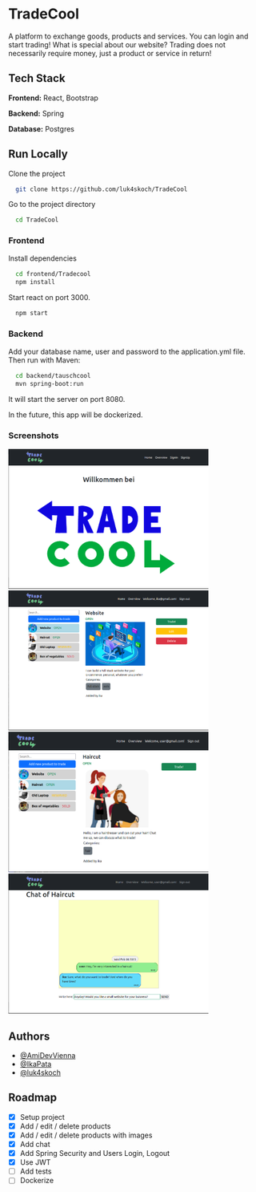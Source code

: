 
# TradeCool

A platform to exchange goods, products and services. You can login and start trading! What is special about our website? Trading does not necessarily require money, just a product or service in return!





## Tech Stack

**Frontend:** React, Bootstrap

**Backend:** Spring

**Database:** Postgres
## Run Locally

Clone the project

```bash
  git clone https://github.com/luk4skoch/TradeCool
```

Go to the project directory

```bash
  cd TradeCool
```

### Frontend

Install dependencies

```bash
  cd frontend/Tradecool
  npm install
```

Start react on port 3000.

```bash
  npm start
```

### Backend

Add your database name, user and password to the application.yml file. Then run with Maven:

```bash
  cd backend/tauschcool
  mvn spring-boot:run
```

It will start the server on port 8080.

In the future, this app will be dockerized. 

### Screenshots

<img src="tradecool_home.png" width="400">
<img src="trdecool_logged_in_product_owner.png" width="400">
<img src="tradecool_logged_in_not_product_owner.png" width="400">
<img src="tradecool_chat.png" width="400">


## Authors

- [@AmiDevVienna](https://www.github.com/AmiDevVienna)
- [@IkaPata](https://www.github.com/IkaPata)
- [@luk4skoch](https://www.github.com/luk4skoch)


## Roadmap

- [x]  Setup project
- [x]  Add / edit / delete products
- [x]  Add / edit / delete products with images
- [x]  Add chat
- [x]  Add Spring Security and Users Login, Logout
- [x]  Use JWT
- [ ]  Add tests
- [ ]  Dockerize
